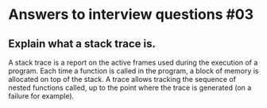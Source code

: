 Answers to interview questions #03
==================================
Explain what a stack trace is.
------------------------------
A stack trace is a report on the active frames used during the execution of a
program. Each time a function is called in the program, a block of memory is
allocated on top of the stack. A trace allows tracking the sequence of nested
functions called, up to the point where the trace is generated (on a failure
  for example).
